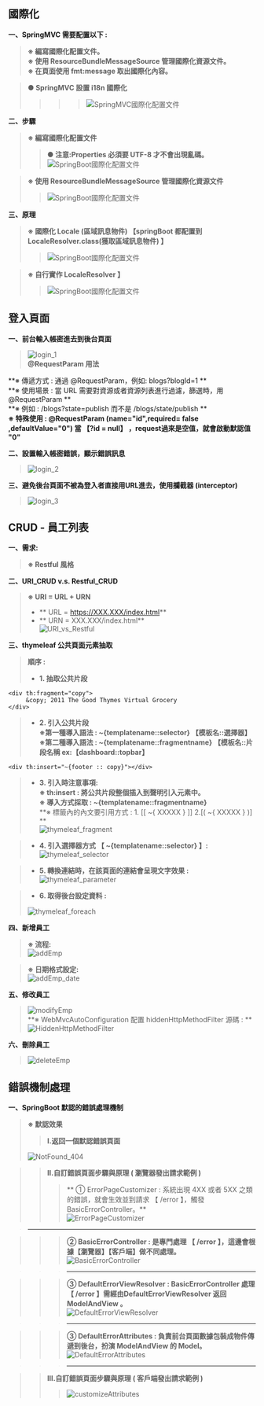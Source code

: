 ## 國際化

**一、SpringMVC 需要配置以下 :**
>**※ 編寫國際化配置文件。**  
**※ 使用 ResourceBundleMessageSource 管理國際化資源文件。**  
**※ 在頁面使用 fmt:message 取出國際化內容。**  

> **● SpringMVC 設置 i18n 國際化**
>>>>![SpringMVC國際化配置文件](../resources/static/note/SpringMVC_i18n.jpg)


**二、步驟**
>**※ 編寫國際化配置文件**
>>**● 注意:Properties 必須要 UTF-8 才不會出現亂碼。**
>>![SpringBoot國際化配置文件](../resources/static/note/i18n.jpg)

>**※ 使用 ResourceBundleMessageSource 管理國際化資源文件**
>>![SpringBoot國際化配置文件](../resources/static/note/i18n_2.jpg)

**三、原理**

> **※ 國際化 Locale (區域訊息物件) 【springBoot 都配置到 LocaleResolver.class(獲取區域訊息物件) 】**
>>![SpringBoot國際化配置文件](../resources/static/note/i18n_4.jpg)

> **※ 自行實作 LocaleResolver 】**
>>![SpringBoot國際化配置文件](../resources/static/note/i18n_3.jpg)

## 登入頁面 

**一、前台輸入帳密進去到後台頁面**
>![login_1](../resources/static/note/login_1.jpg)  
>**@RequestParam 用法**  
>>
**※ 傳遞方式 : 通過 @RequestParam，例如: blogs?blogId=1 **  
**※ 使用場景 : 當 URL 需要對資源或者資源列表進行過濾，篩選時，用 @RequestParam **  
**※ 例如 : /blogs?state=publish 而不是 /blogs/state/publish **  
**※ 特殊使用 : @RequestParam (name="id",required= false ,defaultValue="0") 當 【?id = null】 ，request過來是空值，就會啟動默認值 "0"**  

**二、設置輸入帳密錯誤，顯示錯誤訊息**
>![login_2](../resources/static/note/login_2.jpg)  

**三、避免後台頁面不被為登入者直接用URL進去，使用攔截器 (interceptor)**
>![login_3](../resources/static/note/login_3.jpg)  

## CRUD - 員工列表

**一、需求:**
> **※ Restful 風格**

**二、URI_CRUD  v.s.  Restful_CRUD**
> **※ URI = URL + URN**
> * ** URL = https://XXX.XXX/index.html**
> * ** URN = XXX.XXX/index.html**  
>![URI_vs_Restful](../resources/static/note/URI_vs_Restful.jpg)  

**三、thymeleaf 公共頁面元素抽取**

>**順序 :**  
>* **1. 抽取公共片段**  
>
    <div th:fragment="copy">      
         &copy; 2011 The Good Thymes Virtual Grocery
    </div> 

>* **2. 引入公共片段**  
>**※第一種導入語法 : ~{templatename::selector} 【模板名::選擇器】**  
>**※第二種導入語法 : ~{templatename::fragmentname} 【模板名::片段名稱 ex:【dashboard::topbar】**  
>
    <div th:insert="~{footer :: copy}"></div> 

>* **3. 引入時注意事項:**  
>**※ th:insert : 將公共片段整個插入到聲明引入元素中。**  
>**※ 導入方式採取 : ~{templatename::fragmentname}**  
>**※ 標籤內的內文要引用方式 : 1. [[ ~{ XXXXX } ]]   2.[( ~{ XXXXX } )] **  
>![thymeleaf_fragment](../resources/static/note/thymeleaf_fragment.png)  

>* **4. 引入選擇器方式 【 ~{templatename::selector}  】:**  
>![thymeleaf_selector](../resources/static/note/thymeleaf_selector.png)

>* **5. 轉換連結時，在該頁面的連結會呈現文字效果 :**  
>![thymeleaf_parameter](../resources/static/note/thymeleaf_parameter.png)  

>* **6. 取得後台設定資料 :** 
>
>![thymeleaf_foreach](../resources/static/note/thymeleaf_foreach.png)  

**四、新增員工**
>**※ 流程:**  
>![addEmp](../resources/static/note/addEmp.png)  

>**※ 日期格式設定:**  
>![addEmp_date](../resources/static/note/addEmp_date.png)  

**五、修改員工**
>![modifyEmp](../resources/static/note/modifyEmp.png)  
>**※ WebMvcAutoConfiguration 配置 hiddenHttpMethodFilter 源碼 : **  
>![HiddenHttpMethodFilter](../resources/static/note/HiddenHttpMethodFilter.png)  

**六、刪除員工**
>![deleteEmp](../resources/static/note/deleteEmp.png)  

## 錯誤機制處理

**一、SpringBoot 默認的錯誤處理機制**

>**※ 默認效果**
>>**Ⅰ.返回一個默認錯誤頁面**  
>>
>![NotFound_404](../resources/static/note/NotFound_404.png)  

>>**Ⅱ.自訂錯誤頁面步驟與原理 ( 瀏覽器發出請求範例 )**  
>>>** ① ErrorPageCustomizer : 系統出現 4XX 或者 5XX 之類的錯誤，就會生效並到請求 【 /error 】，觸發BasicErrorController。**  
>>>![ErrorPageCustomizer](../resources/static/note/ErrorPageCustomizer.png)  

> ***

>>>**② BasicErrorController : 是專門處理 【 /error 】，這邊會根據【瀏覽器】【客戶端】做不同處理。**  
>>>![BasicErrorController](../resources/static/note/BasicErrorController.png)  

>>> ***

>>>**③ DefaultErrorViewResolver : BasicErrorController 處理【 /error 】需經由DefaultErrorViewResolver 返回 ModelAndView 。**  
>>>![DefaultErrorViewResolver](../resources/static/note/DefaultErrorViewResolver.png)  

>>> ***

>>>**③ DefaultErrorAttributes : 負責前台頁面數據包裝成物件傳遞到後台，扮演 ModelAndView 的 Model。**  
>>>![DefaultErrorAttributes](../resources/static/note/DefaultErrorAttributes.png)  

>>> ***


>>**Ⅲ.自訂錯誤頁面步驟與原理 ( 客戶端發出請求範例 )**  
>>>![customizeAttributes](../resources/static/note/customizeGetAttributes.png)  

